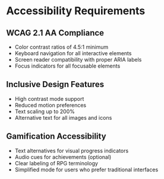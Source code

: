 # Accessibility Requirements

## WCAG 2.1 AA Compliance
- Color contrast ratios of 4.5:1 minimum
- Keyboard navigation for all interactive elements
- Screen reader compatibility with proper ARIA labels
- Focus indicators for all focusable elements

## Inclusive Design Features
- High contrast mode support
- Reduced motion preferences
- Text scaling up to 200%
- Alternative text for all images and icons

## Gamification Accessibility
- Text alternatives for visual progress indicators
- Audio cues for achievements (optional)
- Clear labeling of RPG terminology
- Simplified mode for users who prefer traditional interfaces